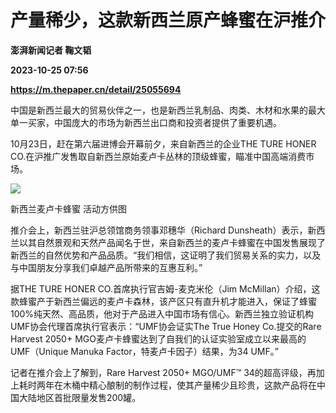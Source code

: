 # 产量稀少，这款新西兰原产蜂蜜在沪推介
**澎湃新闻记者 鞠文韬**

**2023-10-25 07:56**

**https://m.thepaper.cn/detail/25055694**

中国是新西兰最大的贸易伙伴之一，也是新西兰乳制品、肉类、木材和水果的最大单一买家，中国庞大的市场为新西兰出口商和投资者提供了重要机遇。

10月23日，赶在第六届进博会开幕前夕，来自新西兰的企业THE TURE HONER CO.在沪推广发售取自新西兰原始麦卢卡丛林的顶级蜂蜜，瞄准中国高端消费市场。

![](https://imagecloud.thepaper.cn/thepaper/image/275/571/949.png)

新西兰麦卢卡蜂蜜 活动方供图

推介会上，新西兰驻沪总领馆商务领事邓穗华（Richard Dunsheath）表示，新西兰以其自然景观和天然产品闻名于世，来自新西兰的麦卢卡蜂蜜在中国发售展现了新西兰的自然优势和产品品质。“我们相信，这证明了我们贸易关系的实力，以及与中国朋友分享我们卓越产品所带来的互惠互利。”

据THE TURE HONER CO.首席执行官吉姆-麦克米伦（Jim McMillan）介绍，这款蜂蜜产于新西兰偏远的麦卢卡森林，该产区只有直升机才能进入，保证了蜂蜜100%纯天然、高品质，他对于产品进入中国市场有信心。新西兰独立验证机构UMF协会代理首席执行官表示：“UMF协会证实The True Honey Co.提交的Rare Harvest 2050+ MGO麦卢卡蜂蜜达到了自我们的认证实验室成立以来最高的UMF（Unique Manuka Factor，特麦卢卡因子）结果，为34 UMF。”

记者在推介会上了解到，Rare Harvest 2050+ MGO/UMF™ 34的超高评级，再加上耗时两年在木桶中精心酿制的制作过程，使其产量稀少且珍贵，这款产品将在中国大陆地区首批限量发售200罐。